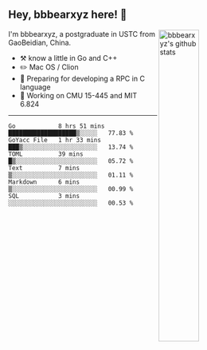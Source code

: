 ## Hey, bbbearxyz here! :wave:

<img align="right" alt="bbbearxyz's github stats" width="40%" src="https://github-readme-stats.vercel.app/api?username=bbbearxyz&show_icons=true">

I'm bbbearxyz, a postgraduate in USTC from GaoBeidian, China.

-   :hammer_and_pick:    know a little in Go and C++
-   :pencil2: Mac OS / Clion
-   :seedling: Preparing for developing a RPC in C language 
-   :thinking: Working on CMU 15-445 and MIT 6.824
---
<!--START_SECTION:waka-->

```text
Go            8 hrs 51 mins   ███████████████████▒░░░░░   77.83 %
GoYacc File   1 hr 33 mins    ███▒░░░░░░░░░░░░░░░░░░░░░   13.74 %
TOML          39 mins         █▒░░░░░░░░░░░░░░░░░░░░░░░   05.72 %
Text          7 mins          ▒░░░░░░░░░░░░░░░░░░░░░░░░   01.11 %
Markdown      6 mins          ▒░░░░░░░░░░░░░░░░░░░░░░░░   00.99 %
SQL           3 mins          ░░░░░░░░░░░░░░░░░░░░░░░░░   00.53 %
```

<!--END_SECTION:waka-->
